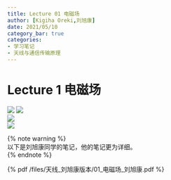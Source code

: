 ```yaml
---
title: Lecture 01 电磁场
author: [Kigiha Oreki,刘旭康]
date: 2021/05/10
category_bar: true
categories: 
- 学习笔记
- 天线与通信传输原理
---
```

# Lecture 1 电磁场
![](https://cdn.jsdelivr.net/gh/l61012345/Pic/img/E80207522EEFEE067950951FFD5E839A.png)
![](https://cdn.jsdelivr.net/gh/l61012345/Pic/img/AF6658951704208DE281DD37FF8491AA.png)  
![](https://cdn.jsdelivr.net/gh/l61012345/Pic/img/00752E0A714B34826A010DBEF98453E5.png)  
![](https://cdn.jsdelivr.net/gh/l61012345/Pic/img/DEE68BF7F8500DABB1114ED34D0A715E.png)  

{% note warning %}  
以下是刘旭康同学的笔记，他的笔记更为详细。  
{% endnote %}

{% pdf /files/天线_刘旭康版本/01_电磁场_刘旭康.pdf %}